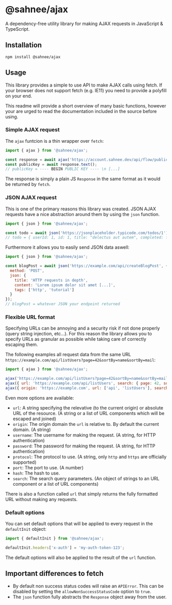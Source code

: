 # @sahnee/ajax

A dependency-free utility library for making AJAX requests in JavaScript & TypeScript.

## Installation

```
npm install @sahnee/ajax
```

## Usage

This library provides a simple to use API to make AJAX calls using fetch. If your browser does not support fetch (e.g. IE11) you need to provide a polyfill on your end.

This readme will provide a short overview of many basic functions, however your are urged to read the documentation included in the source before using.

### Simple AJAX request

The `ajax` funtcion is a thin wrapper over `fetch`:

```js
import { ajax } from '@sahnee/ajax';

const response = await ajax('https://account.sahnee.dev/api/flow/public_key');
const publicKey = await response.text();
// publicKey = ---- BEGIN PUBLIC KEY ---- \n [...]
```

The response is simply a plain JS `Response` in the same format as it would be returned by `fetch`.

### JSON AJAX request

This is one of the primary reasons this library was created. JSON AJAX requests have a nice abstraction around them by using the `json` function.

```js
import { json } from '@sahnee/ajax';

const todo = await json('https://jsonplaceholder.typicode.com/todos/1');
// todo = { userId: 1, id: 1, title: "delectus aut autem", completed: false }
```

Furthermore it allows you to easily send JSON data aswell:


```js
import { json } from '@sahnee/ajax';

const blogPost = await json('https://example.com/api/createBlogPost', {
  method: 'POST',
  json: {
    title: 'HTTP requests in depth',
    content: 'Lorem ipsum dolor sit amet [...]',
    tags: ['http', 'tutorial']
  }
});
// blogPost = whatever JSON your endpoint returned
```

### Flexible URL format

Specifying URLs can be annoying and a security risk if not done properly (query string injection, etc...). For this reason the library allows you to specify URLs as granular as possible while taking care of correctly escaping them.

The following examples all request data from the same URL `https://example.com/api/listUsers?page=42&sortBy=name&sortBy=mail`:

```js
import { ajax } from '@sahnee/ajax';

ajax('https://example.com/api/listUsers?page=42&sortBy=name&sortBy=mail');
ajax({ url: 'https://example.com/api/listUsers', search: { page: 42, sortBy: ['name', 'mail'] } });
ajax({ origin: 'https://example.com', url: ['api', 'listUsers'], search: { page: 42, sortBy: ['name', 'mail'] }});
```

Even more options are available:

- `url`: A string specifying the relevative (to the current origin) or absolute URL of the resource. (A string or a list of URL components which will be escaped and joined)
- `origin`: The origin domain the `url` is relative to. By default the current domain. (A string)
- `username`: The username for making the request. (A string, for HTTP authentication)
- `password`: The password for making the request. (A string, for HTTP authentication)
- `protocol`: The protocol to use. (A string, only `http` and `https` are officially supported)
- `port`: The port to use. (A number)
- `hash`: The hash to use.
- `search`: The search query parameters. (An object of strings to an URL component or a list of URL components)

There is also a function called `url` that simply returns the fully formatted URL without making any requests.

### Default options

You can set default options that will be applied to every request in the `defaultInit` object:

```js
import { defaultInit } from '@sahnee/ajax';

defaultInit.headers['x-auth'] = 'my-auth-token-123';
```

The default options will also be applied to the result of the `url` function.

## Important differences to fetch

- By default non success status codes will raise an `APIError`. This can be disabled by setting the `allowNonSuccessStatusCode` option to `true`.
- The `json` function fully abstracts the `Response` object away from the user.
